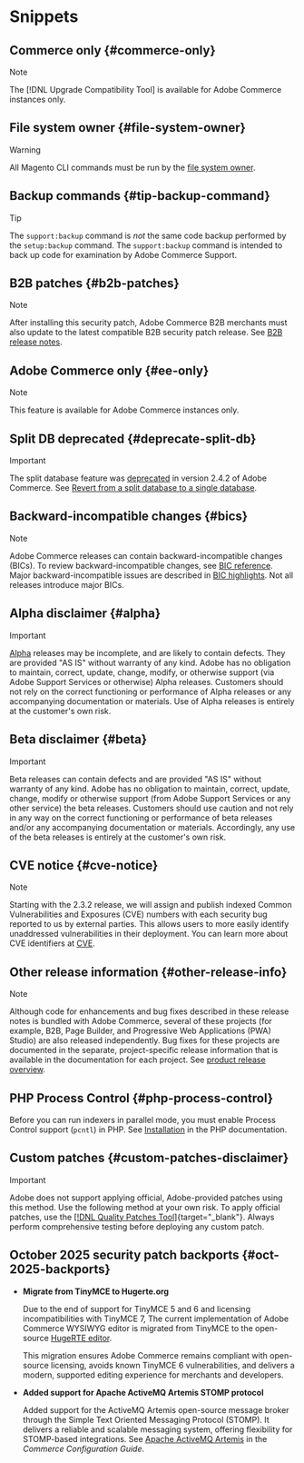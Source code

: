 # Snippets

## Commerce only {#commerce-only}

>[!NOTE]
>
>The [!DNL Upgrade Compatibility Tool] is available for Adobe Commerce instances only.

<!-- Configuration guide snippets -->

## File system owner {#file-system-owner}

>[!WARNING]
>
>All Magento CLI commands must be run by the [file system owner](/help/configuration/cli/config-cli.md#prerequisites).

## Backup commands {#tip-backup-command}

>[!TIP]
>
>The `support:backup` command is _not_ the same code backup performed by the `setup:backup` command. The `support:backup` command is intended to back up code for examination by Adobe Commerce Support.

## B2B patches {#b2b-patches}

>[!NOTE]
>
>After installing this security patch, Adobe Commerce B2B merchants must also update to the latest compatible B2B security patch release. See [B2B release notes](https://experienceleague.adobe.com/en/docs/commerce-admin/b2b/release-notes).

## Adobe Commerce only {#ee-only}

>[!NOTE]
>
>This feature is available for Adobe Commerce instances only.

## Split DB deprecated {#deprecate-split-db}

>[!IMPORTANT]
>
>The split database feature was [deprecated](https://community.magento.com/t5/Magento-DevBlog/Deprecation-of-Split-Database-in-Magento-Commerce/ba-p/465187?_ga=2.128934671.2024864496.1657558157-1596100530.1657558157) in version 2.4.2 of Adobe Commerce. See [Revert from a split database to a single database](/help/configuration/storage/revert-split-database.md).

<!-- End of Configuration guide snippets -->

## Backward-incompatible changes {#bics}

>[!NOTE]
>
>Adobe Commerce releases can contain backward-incompatible changes (BICs). To review backward-incompatible changes, see [BIC reference](https://developer.adobe.com/commerce/php/development/backward-incompatible-changes/reference/). Major backward-incompatible issues are described in [BIC highlights](https://developer.adobe.com/commerce/php/development/backward-incompatible-changes/). Not all releases introduce major BICs.

## Alpha disclaimer {#alpha}

>[!IMPORTANT]
>
>[Alpha](/help/release/versioning-policy.md#alpha-patch-release) releases may be incomplete, and are likely to contain defects. They are provided "AS IS" without warranty of any kind. Adobe has no obligation to maintain, correct, update, change, modify, or otherwise support (via Adobe Support Services or otherwise) Alpha releases. Customers should not rely on the correct functioning or performance of Alpha releases or any accompanying documentation or materials. Use of Alpha releases is entirely at the customer's own risk.

## Beta disclaimer {#beta}

>[!IMPORTANT]
>
>Beta releases can contain defects and are provided "AS IS" without warranty of any kind. Adobe has no obligation to maintain, correct, update, change, modify or otherwise support (from Adobe Support Services or any other service) the beta releases. Customers should use caution and not rely in any way on the correct functioning or performance of beta releases and/or any accompanying documentation or materials. Accordingly, any use of the beta releases is entirely at the customer's own risk.

## CVE notice {#cve-notice}

>[!NOTE]
>
>Starting with the 2.3.2 release, we will assign and publish indexed Common Vulnerabilities and Exposures (CVE) numbers with each security bug reported to us by external parties. This allows users to more easily identify unaddressed vulnerabilities in their deployment. You can learn more about CVE identifiers at [CVE](https://cve.mitre.org/).

## Other release information {#other-release-info}

>[!NOTE]
>
>Although code for enhancements and bug fixes described in these release notes is bundled with Adobe Commerce, several of these projects (for example, B2B, Page Builder, and Progressive Web Applications (PWA) Studio) are also released independently. Bug fixes for these projects are documented in the separate, project-specific release information that is available in the documentation for each project. See [product release overview](/help/release/release-notes/overview.md).

## PHP Process Control {#php-process-control}

Before you can run indexers in parallel mode, you must enable Process Control support (`pcntl`) in PHP. See [Installation](https://www.php.net/manual/en/pcntl.installation.php) in the PHP documentation.

## Custom patches {#custom-patches-disclaimer}

>[!IMPORTANT]
>
>Adobe does not support applying official, Adobe-provided patches using this method. Use the following method at your own risk. To apply official patches, use the [[!DNL Quality Patches Tool]](https://experienceleague.adobe.com/tools/commerce-quality-patches/index.html){target="_blank"}. Always perform comprehensive testing before deploying any custom patch.

## October 2025 security patch backports {#oct-2025-backports}

<!--These fixes were backported to 2.4.8-pe, 2.4.7-p8, and 2.4.6-p13-->

* **Migrate from TinyMCE to Hugerte.org**

  Due to the end of support for TinyMCE 5 and 6 and licensing incompatibilities with TinyMCE 7, The current implementation of Adobe Commerce WYSIWYG editor is migrated from TinyMCE to the open-source [HugeRTE editor](https://hugerte.org/).

  This migration ensures Adobe Commerce remains compliant with open-source licensing, avoids known TinyMCE 6 vulnerabilities, and delivers a modern, supported editing experience for merchants and developers.

* **Added support for Apache ActiveMQ Artemis  STOMP protocol**

  Added support for the ActiveMQ Artemis open-source message broker through the Simple Text Oriented Messaging Protocol (STOMP). It delivers a reliable and scalable messaging system, offering flexibility for STOMP-based integrations. See [Apache ActiveMQ Artemis](https://experienceleague.adobe.com/en/docs/commerce-operations/configuration-guide/message-queues/message-queue-framework#apache-activemq-artemis-stomp) in the *Commerce Configuration Guide*.

